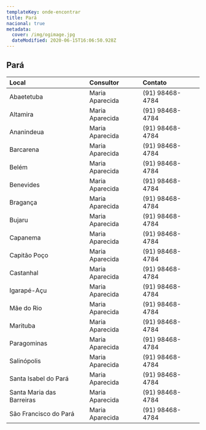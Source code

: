 ```yaml
---
templateKey: onde-encontrar
title: Pará
nacional: true
metadata:
  cover: /img/ogimage.jpg
  dateModified: 2020-06-15T16:06:50.928Z
---
```

## Pará

| Local                     | Consultor       | Contato         |
| :------------------------ | :-------------- | :-------------- |
| Abaetetuba                | Maria Aparecida | (91) 98468-4784 |
| Altamira                  | Maria Aparecida | (91) 98468-4784 |
| Ananindeua                | Maria Aparecida | (91) 98468-4784 |
| Barcarena                 | Maria Aparecida | (91) 98468-4784 |
| Belém                     | Maria Aparecida | (91) 98468-4784 |
| Benevides                 | Maria Aparecida | (91) 98468-4784 |
| Bragança                  | Maria Aparecida | (91) 98468-4784 |
| Bujaru                    | Maria Aparecida | (91) 98468-4784 |
| Capanema                  | Maria Aparecida | (91) 98468-4784 |
| Capitão Poço              | Maria Aparecida | (91) 98468-4784 |
| Castanhal                 | Maria Aparecida | (91) 98468-4784 |
| Igarapé-Açu               | Maria Aparecida | (91) 98468-4784 |
| Mãe do Rio                | Maria Aparecida | (91) 98468-4784 |
| Marituba                  | Maria Aparecida | (91) 98468-4784 |
| Paragominas               | Maria Aparecida | (91) 98468-4784 |
| Salinópolis               | Maria Aparecida | (91) 98468-4784 |
| Santa Isabel do Pará      | Maria Aparecida | (91) 98468-4784 |
| Santa Maria das Barreiras | Maria Aparecida | (91) 98468-4784 |
| São Francisco do Pará     | Maria Aparecida | (91) 98468-4784 |


